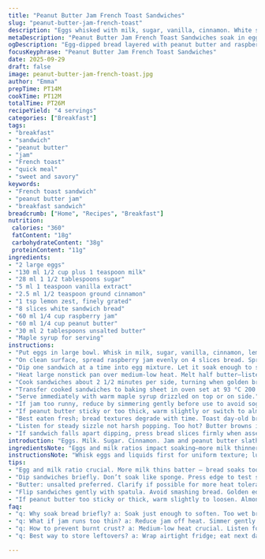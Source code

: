 ```yaml
---
title: "Peanut Butter Jam French Toast Sandwiches"
slug: "peanut-butter-jam-french-toast"
description: "Eggs whisked with milk, sugar, vanilla, cinnamon. White sandwich bread layered with peanut butter and raspberry jam. Soaked, pan-fried in butter till golden crust forms, finished warm. Served with maple syrup. Adjusted sugar and ingredient quantities slightly. Added lemon zest for brightness. Cooking time tweaked for texture. Clear visual and tactile cues to avoid soggy bread or burnt crusts. Efficiency tips and ingredient swaps included for nut allergies and pantry constraints. Emphasis on aroma, texture, sizzling sound as doneness signals. No em dashes used."
metaDescription: "Peanut Butter Jam French Toast Sandwiches soak in egg mix, pan-fried to golden crust with cinnamon, vanilla, lemon zest. Serve with warm maple syrup drip."
ogDescription: "Egg-dipped bread layered with peanut butter and raspberry jam, fried slow till crust forms. Cinnamon aroma, gentle sizzle, lemon zest brightness. Warm syrup finish."
focusKeyphrase: "Peanut Butter Jam French Toast Sandwiches"
date: 2025-09-29
draft: false
image: peanut-butter-jam-french-toast.jpg
author: "Emma"
prepTime: PT14M
cookTime: PT12M
totalTime: PT26M
recipeYield: "4 servings"
categories: ["Breakfast"]
tags:
- "breakfast"
- "sandwich"
- "peanut butter"
- "jam"
- "French toast"
- "quick meal"
- "sweet and savory"
keywords:
- "French toast sandwich"
- "peanut butter jam"
- "breakfast sandwich"
breadcrumb: ["Home", "Recipes", "Breakfast"]
nutrition: 
 calories: "360"
 fatContent: "18g"
 carbohydrateContent: "38g"
 proteinContent: "11g"
ingredients:
- "2 large eggs"
- "130 ml 1/2 cup plus 1 teaspoon milk"
- "28 ml 1 1/2 tablespoons sugar"
- "5 ml 1 teaspoon vanilla extract"
- "2.5 ml 1/2 teaspoon ground cinnamon"
- "1 tsp lemon zest, finely grated"
- "8 slices white sandwich bread"
- "60 ml 1/4 cup raspberry jam"
- "60 ml 1/4 cup peanut butter"
- "30 ml 2 tablespoons unsalted butter"
- "Maple syrup for serving"
instructions:
- "Put eggs in large bowl. Whisk in milk, sugar, vanilla, cinnamon, lemon zest until blended smooth."
- "On clean surface, spread raspberry jam evenly on 4 slices bread. Spread peanut butter thickly on remaining 4 slices. Press jam and peanut butter slices together, forming 4 sandwiches."
- "Dip one sandwich at a time into egg mixture. Let it soak enough to saturate bread but not soggy—test by lightly pressing edge; it should feel soft but hold. Place dipped sandwiches on a plate."
- "Heat large nonstick pan over medium-low heat. Melt half butter—listen for gentle sizzle, bubbles forming around edges. Place 2 sandwiches in pan without overcrowding."
- "Cook sandwiches about 2 1/2 minutes per side, turning when golden brown crust forms. Edges firm, color deep golden, smell nutty and sweet, hints of cinnamon. Use spatula gently—avoid collapsing bread."
- "Transfer cooked sandwiches to baking sheet in oven set at 93 °C 200 °F to keep warm. Repeat with remaining butter and sandwiches."
- "Serve immediately with warm maple syrup drizzled on top or on side."
- "If jam too runny, reduce by simmering gently before use to avoid soggy bread."
- "If peanut butter sticky or too thick, warm slightly or switch to almond butter—watch for allergy."
- "Best eaten fresh; bread textures degrade with time. Toast day-old bread lightly before assembly for sturdier hold."
- "Listen for steady sizzle not harsh popping. Too hot? Butter browns immediately, sandwich chars outside, raw inside. Reduce heat then."
- "If sandwich falls apart dipping, press bread slices firmly when assembling. Don't over-soak in egg wash."
introduction: "Eggs. Milk. Sugar. Cinnamon. Jam and peanut butter slathered between soft white sandwich bread slices. Take that combo, dip in rich egg mix, fry slow till golden-crisp. Heard them sizzle? That crisp snap means caramelization underway. Aromas hit—cinnamon, vanilla, butter melting into crust. But mess up and you’ve soggy bread or charred disasters. Years in the kitchen showed me soaking just right matters more than timing. Watch the bread’s sheen, soft but not floppy. And the flip—gentle, slow, no rush. Served alongside maple syrup pools that clink on contact. Swap raspberry for strawberry jam or almond butter if nuts offend. Add lemon zest? Brightens whole thing. This isn’t a fancy breakfast. It’s breakfast done right—simple, nostalgic, kinda messy. But worth every bite."
ingredientsNote: "Eggs and milk ratios impact soaking—more milk thinner the egg bath, risk soggy bread. Less sugar keeps sweetness balanced; sugar aids browning so don’t omit it altogether. Vanilla and cinnamon bring warmth—cinnamon can overwhelm if added heavy-handedly. Adding lemon zest is my twist; it cuts richness and adds fresh brightness. For jam, raspberry works beautifully because of tartness; reduce sugar in jam if it’s sweet-heavy. Peanut butter should be creamy but not oily; oily kinds make bread collapse. Almond butter is a solid substitute if avoiding peanuts. Butter for frying—unsalted keeps flavors clean; clarify it for higher heat tolerance. Use a sturdy white sandwich bread—too thin or dry won't soak right."
instructionsNote: "Whisk eggs and liquids first for uniform texture; lumps mean uneven soaking later. Assemble sandwiches tight to avoid fillings escaping when flipping. Dip briefly, no dunk—test by pressing edge; bread should feel pliable, not flimsy. Low-medium heat crucial; too high burns exterior, leaves raw inside. Listen close—steady sizzle, no crackling means correct temperature. Flip gently with spatula to keep sandwich intact. Keeping sandwiches warm in a low oven avoids soggy mishaps and lets juices settle. Remove from oven briefly before serving to regain crust crispness. If jam too runny, simmer down separately to thicken; watery preserves ruin texture. Use leftover bread slightly toasted to boost hold under egg. Watch texture over timer—trust your eyes and touch for mastery."
tips:
- "Egg and milk ratio crucial. More milk thins batter – bread soaks too soggy, loses shape. Less sugar means less caramel brown but helps keep balanced sweetness. Vanilla and cinnamon go light. Cinnamon easy to overpower here. Lemon zest brightens without water logging bread. Jam tartness works better than overly sweet."
- "Dip sandwiches briefly. Don’t soak like sponge. Press edge to test softness. Soft but not floppy means ready. Over-soak ruins texture; sandwich falls apart when flipping. Assemble tight. Press slices firm. Keep heat medium-low. Listen for steady sizzle bubbles around butter edges. No crackles means right temp. High heat burns outsides, raw inside still."
- "Butter: unsalted preferred. Clarify if possible for more heat tolerance. Butter browns quickly - reduces risk burns when heat controlled. Use sturdy white sandwich bread. Too thin tears, too dry soaks unevenly. Toast day-old bread slightly first for firmer hold. Jam runny? Simmer to thicken. Avoid watery spreads."
- "Flip sandwiches gently with spatula. Avoid smashing bread. Golden edges crisp, smell nutty and sweet with faint cinnamon signals readiness. Cook about 2.5 minutes each side. Use low heat for caramelizing, no rush. Keep finished sandwiches warm on baking sheet in low oven. Prevents sogginess, holds texture."
- "If peanut butter too sticky or thick, warm slightly to loosen. Almond butter swap if allergic. Jam types can swap too – strawberry good alternative. Watch texture closely during all steps. Listen to butter sizzle and bread’s feel. Aroma buildup means flavors melding. Cool down heat if butter browns too fast or sandwich chars."
faq:
- "q: Why soak bread briefly? a: Soak just enough to soften. Too wet breaks sandwich. Press edge, soft but firm. Holds filling without collapse. Timing matters. Quick dip."
- "q: What if jam runs too thin? a: Reduce jam off heat. Simmer gently. Thick jam avoids soggy bread. If jam watery, spreads and texture fail. Simmer down concentrate flavors too."
- "q: How to prevent burnt crust? a: Medium-low heat crucial. Listen for steady sizzle not crackle. Butter browns fast when too hot. Lower heat if sandwich chars outside, still raw inside. Patience helps here."
- "q: Best way to store leftovers? a: Wrap airtight fridge; eat next day. Toast lightly before remaking sandwich to bring back sturdiness. Reheat gentle in oven avoids soggy crusts. Microwave ruins crisp. Use dry heat."

---
```

